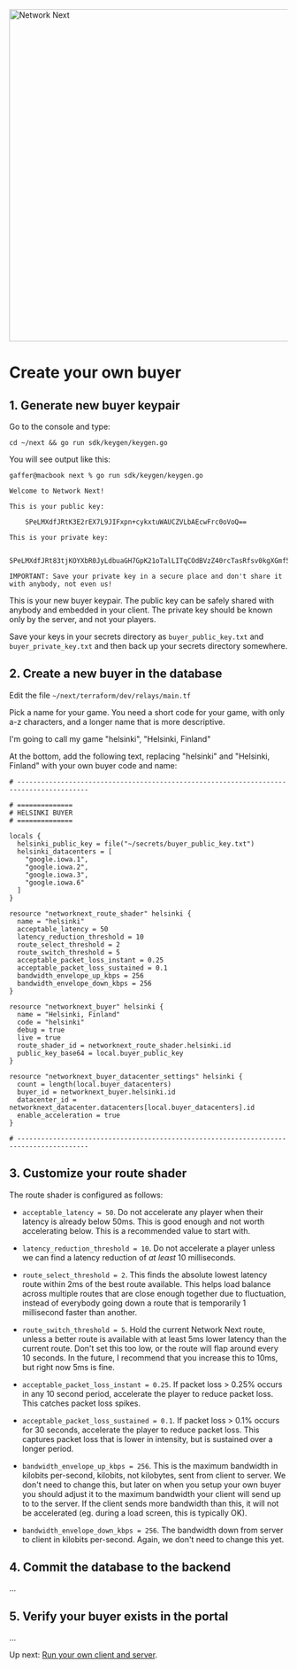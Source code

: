 <img src="https://static.wixstatic.com/media/799fd4_0512b6edaeea4017a35613b4c0e9fc0b~mv2.jpg/v1/fill/w_1200,h_140,al_c,q_80,usm_0.66_1.00_0.01/networknext_logo_colour_black_RGB_tightc.jpg" alt="Network Next" width="600"/>

<br>

# Create your own buyer

## 1. Generate new buyer keypair

Go to the console and type:

```
cd ~/next && go run sdk/keygen/keygen.go
```

You will see output like this:

```
gaffer@macbook next % go run sdk/keygen/keygen.go

Welcome to Network Next!

This is your public key:

    SPeLMXdfJRtK3E2rEX7L9JIFxpn+cykxtuWAUCZVLbAEcwFrc0oVoQ==

This is your private key:

    SPeLMXdfJRt83tjKOYXbR0JyLdbuaGH7GpK21oTalLITqCOdBVzZ40rcTasRfsv0kgXGmf5zKTG25YBQJlUtsARzAWtzShWh

IMPORTANT: Save your private key in a secure place and don't share it with anybody, not even us!
```

This is your new buyer keypair. The public key can be safely shared with anybody and embedded in your client. The private key should be known only by the server, and not your players.

Save your keys in your secrets directory as `buyer_public_key.txt` and `buyer_private_key.txt` and then back up your secrets directory somewhere.

## 2. Create a new buyer in the database

Edit the file `~/next/terraform/dev/relays/main.tf`

Pick a name for your game. You need a short code for your game, with only a-z characters, and a longer name that is more descriptive.

I'm going to call my game "helsinki", "Helsinki, Finland"

At the bottom, add the following text, replacing "helsinki" and "Helsinki, Finland" with your own buyer code and name:

```
# ----------------------------------------------------------------------------------------

# ==============
# HELSINKI BUYER
# ==============

locals {
  helsinki_public_key = file("~/secrets/buyer_public_key.txt")
  helsinki_datacenters = [
    "google.iowa.1",
    "google.iowa.2",
    "google.iowa.3",
    "google.iowa.6"
  ]
}

resource "networknext_route_shader" helsinki {
  name = "helsinki"
  acceptable_latency = 50
  latency_reduction_threshold = 10
  route_select_threshold = 2
  route_switch_threshold = 5
  acceptable_packet_loss_instant = 0.25
  acceptable_packet_loss_sustained = 0.1
  bandwidth_envelope_up_kbps = 256
  bandwidth_envelope_down_kbps = 256
}

resource "networknext_buyer" helsinki {
  name = "Helsinki, Finland"
  code = "helsinki"
  debug = true
  live = true
  route_shader_id = networknext_route_shader.helsinki.id
  public_key_base64 = local.buyer_public_key
}

resource "networknext_buyer_datacenter_settings" helsinki {
  count = length(local.buyer_datacenters)
  buyer_id = networknext_buyer.helsinki.id
  datacenter_id = networknext_datacenter.datacenters[local.buyer_datacenters].id
  enable_acceleration = true
}

# ----------------------------------------------------------------------------------------
```

## 3. Customize your route shader

The route shader is configured as follows:

* `acceptable_latency = 50`. Do not accelerate any player when their latency is already below 50ms. This is good enough and not worth accelerating below. This is a recommended value to start with.
  
* `latency_reduction_threshold = 10`. Do not accelerate a player unless we can find a latency reduction of _at least_ 10 milliseconds.

* `route_select_threshold = 2`. This finds the absolute lowest latency route within 2ms of the best route available. This helps load balance across multiple routes that are close enough together due to fluctuation, instead of everybody going down a route that is temporarily 1 millisecond faster than another.

* `route_switch_threshold = 5`. Hold the current Network Next route, unless a better route is available with at least 5ms lower latency than the current route. Don't set this too low, or the route will flap around every 10 seconds. In the future, I recommend that you increase this to 10ms, but right now 5ms is fine.

* `acceptable_packet_loss_instant = 0.25`. If packet loss > 0.25% occurs in any 10 second period, accelerate the player to reduce packet loss. This catches packet loss spikes.

* `acceptable_packet_loss_sustained = 0.1`. If packet loss > 0.1% occurs for 30 seconds, accelerate the player to reduce packet loss. This captures packet loss that is lower in intensity, but is sustained over a longer period.

* `bandwidth_envelope_up_kbps = 256`. This is the maximum bandwidth in kilobits per-second, kilobits, not kilobytes, sent from client to server. We don't need to change this, but later on when you setup your own buyer you should adjust it to the maximum bandwidth your client will send up to to the server. If the client sends more bandwidth than this, it will not be accelerated (eg. during a load screen, this is typically OK).

* `bandwidth_envelope_down_kbps = 256`. The bandwidth down from server to client in kilobits per-second. Again, we don't need to change this yet.

## 4. Commit the database to the backend

...

## 5. Verify your buyer exists in the portal

...

Up next: [Run your own client and server](run_your_own_client_and_server.cpp).
